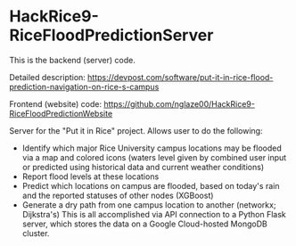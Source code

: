 # HackRice9-RiceFloodPredictionServer
This is the backend (server) code.

Detailed description: https://devpost.com/software/put-it-in-rice-flood-prediction-navigation-on-rice-s-campus


Frontend (website) code: https://github.com/nglaze00/HackRice9-RiceFloodPredictionWebsite

Server for the "Put it in Rice" project.
Allows user to do the following:
 * Identify which major Rice University campus locations may be flooded via a map and colored icons (waters level given by combined user input or predicted using historical data and current weather conditions)
 * Report flood levels at these locations
 * Predict which locations on campus are flooded, based on today's rain and the reported statuses of other nodes (XGBoost)
 * Generate a dry path from one campus location to another (networkx; Dijkstra's)
This is all accomplished via API connection to a Python Flask server, which stores the data on a Google Cloud-hosted MongoDB cluster.
